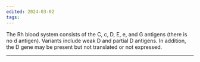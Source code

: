 ```yaml
---
edited: 2024-03-02
tags:
---
```

The Rh blood system consists of the C, c, D, E, e, and G antigens (there is no d antigen). Variants include weak D and partial D antigens. In addition, the D gene may be present but not translated or not expressed.

---
